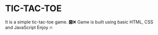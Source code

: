 # TIC-TAC-TOE
It is a simple tic-tac-toe game. 🅾️❌
Game is built using basic HTML, CSS and JavaScript
Enjoy 🔥
